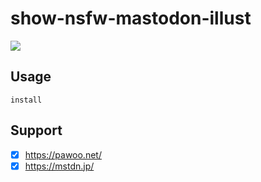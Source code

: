 show-nsfw-mastodon-illust
=====

![](https://github.com/eiurur/show-nsfw-mastodon-illust/blob/master/media/media.gif)

## Usage

    install 

## Support

- [x] https://pawoo.net/
- [x] https://mstdn.jp/